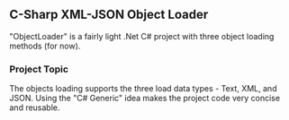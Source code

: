 ## C-Sharp XML-JSON Object Loader

"ObjectLoader" is a fairly light .Net C# project with three object loading methods (for now).

### Project Topic

The objects loading supports the three load data types - Text, XML, and JSON.
Using the "C# Generic" idea makes the project code very concise and reusable.

